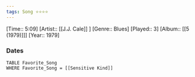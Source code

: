 ```yaml
---
tags: Song ⭐⭐⭐⭐ 
---
```

[Time:: 5:09]
[Artist:: [[J.J. Cale]] ]
[Genre:: Blues]
[Played:: 3]
[Album:: [[5 (1979)]]]
[Year:: 1979]
### Dates
````dataview
TABLE Favorite_Song
WHERE Favorite_Song = [[Sensitive Kind]]
````